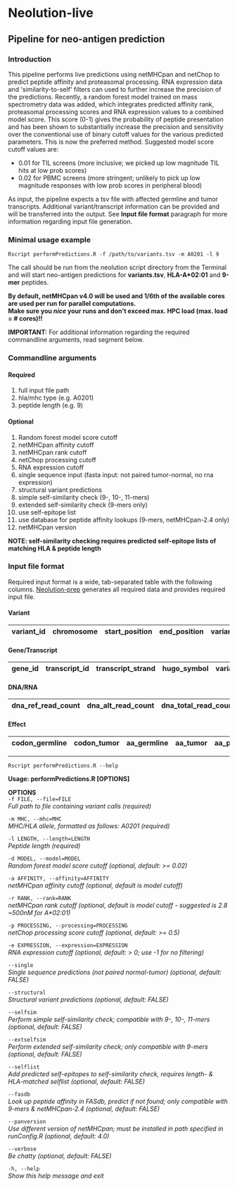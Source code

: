 # Neolution-live
## Pipeline for neo-antigen prediction

### Introduction

This pipeline performs live predictions using netMHCpan and netChop to predict peptide affinity and proteasomal processing. RNA expression data and 'similarity-to-self' filters can used to further increase the precision of the predictions. Recently, a random forest model trained on mass spectrometry data was added, which integrates predicted affinity rank, proteasomal processing scores and RNA expression values to a combined model score. This score (0-1) gives the probability of peptide presentation and has been shown to substantially increase the precision and sensitivity over the conventional use of binary cutoff values for the various predicted parameters. This is now the preferred method. Suggested model score cutoff values are:

* 0.01 for TIL screens (more inclusive; we picked up low magnitude TIL hits at low prob scores)
* 0.02 for PBMC screens (more stringent; unlikely to pick up low magnitude responses with low prob scores in peripheral blood)

As input, the pipeline expects a tsv file with affected germline and tumor transcripts. Additional variant/transcript information can be provided and will be transferred into the output. See **Input file format** paragraph for more information regarding input file generation.

### Minimal usage example

`Rscript performPredictions.R -f /path/to/variants.tsv -m A0201 -l 9`

The call should be run from the neolution script directory from the Terminal and will start neo-antigen predictions for **variants.tsv**, __HLA-A*02:01__ and **9-mer** peptides. 

**By default, netMHCpan v4.0 will be used and 1/6th of the available cores are used per run for parallel computations.  
Make sure you *nice* your runs and don't exceed max. HPC load (max. load = # cores)!!**

**IMPORTANT:** For additional information regarding the required commandline arguments, read segment below.

### Commandline arguments

#### Required

1. full input file path
2. hla/mhc type (e.g. A0201)
3. peptide length (e.g. 9) 

#### Optional

1. Random forest model score cutoff
2. netMHCpan affinity cutoff
3. netMHCpan rank cutoff
4. netChop processing cutoff
5. RNA expression cutoff
6. single sequence input (fasta input: not paired tumor-normal, no rna expression)
7. structural variant predictions
8. simple self-similarity check (9-, 10-, 11-mers)
9. extended self-similarity check (9-mers only)
10. use self-epitope list
11. use database for peptide affinity lookups (9-mers, netMHCpan-2.4 only)
12. netMHCpan version

**NOTE: self-similarity checking requires predicted self-epitope lists of matching HLA & peptide length**

### Input file format

Required input format is a wide, tab-separated table with the following columns. [Neolution-prep](https://gitlab.nki.nl/l.fanchi/neolution-prep) generates all required data and provides required input file.

#### Variant

| variant\_id | chromosome | start\_position | end\_position | variant\_strand | ref\_allele | alt\_allele |
|-------------|------------|-----------------|---------------|-----------------|-------------|-------------|

#### Gene/Transcript

| gene\_id | transcript\_id | transcript\_strand | hugo\_symbol | variant\_classification | transcript\_remark | transcript\_extension | nmd\_status | nmd\_remark |
|----------|----------|---------|----------|-----------|---------|------------|-------------|-------------|

#### DNA/RNA

| dna\_ref\_read\_count | dna\_alt\_read\_count | dna\_total\_read\_count | dna\_vaf | rna\_ref\_read\_count | rna\_alt\_read\_count | rna\_total\_read\_count | rna\_vaf | rna\_alt\_expression | rna\_expression |
|----------|-----------|------------|------------|----------|-----------|-----------|------------|--------|--------|

#### Effect

| codon\_germline | codon\_tumor | aa\_germline | aa\_tumor | aa\_pos\_germline | aa\_pos\_tumor\_start | aa\_pos\_tumor\_stop | peptidecontextnormal | peptidecontexttumor |
|----------|-----------|------------|-------------|-----------|------------|-----------|----------|--------|

---

`Rscript performPredictions.R --help`  

**Usage: performPredictions.R [OPTIONS]**

**OPTIONS**  
`-f FILE, --file=FILE`  
*Full path to file containing variant calls (required)*

`-m MHC, --mhc=MHC`  
*MHC/HLA allele, formatted as follows: A0201 (required)*

`-l LENGTH, --length=LENGTH`  
*Peptide length (required)*

`-d MODEL, --model=MODEL`  
*Random forest model score cutoff (optional, default: >= 0.02)*

`-a AFFINITY, --affinity=AFFINITY`  
*netMHCpan affinity cutoff (optional, default is model cutoff)*

`-r RANK, --rank=RANK`  
*netMHCpan rank cutoff (optional, default is model cutoff - suggested is 2.8 ~500nM for A\*02:01)*

`-p PROCESSING, --processing=PROCESSING`  
*netChop processing score cutoff (optional, default: >= 0.5)*

`-e EXPRESSION, --expression=EXPRESSION`  
*RNA expression cutoff (optional, default: > 0; use -1 for no filtering)*

`--single`  
*Single sequence predictions (not paired normal-tumor) (optional, default: FALSE)*

`--structural`  
*Structural variant predictions (optional, default: FALSE)*

`--selfsim`  
*Perform simple self-similarity check; compatible with 9-, 10-, 11-mers (optional, default: FALSE)*

`--extselfsim`  
*Perform extended self-similarity check; only compatible with 9-mers (optional, default: FALSE)*

`--selflist`  
*Add predicted self-epitopes to self-similarity check, requires length- & HLA-matched selflist (optional, default: FALSE)*

`--fasdb`  
*Look up peptide affinity in FASdb, predict if not found; only compatible with 9-mers & netMHCpan-2.4 (optional, default: FALSE)*

`--panversion`  
*Use different version of netMHCpan; must be installed in path specified in runConfig.R (optional, default: 4.0)*

`--verbose`  
*Be chatty (optional, default: FALSE)*

`-h, --help`  
*Show this help message and exit*
